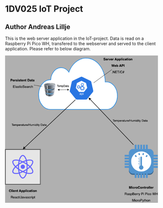 # 1DV025 IoT Project 
## Author Andreas Lillje

This is the web server application in the IoT-project.
Data is read on a Raspberry Pi Pico WH, transfered to the webserver and served to the client application.
Please refer to below diagram.

![IoT Project Diagram](/assets/img/IoT-project-diagram.drawio.png)
